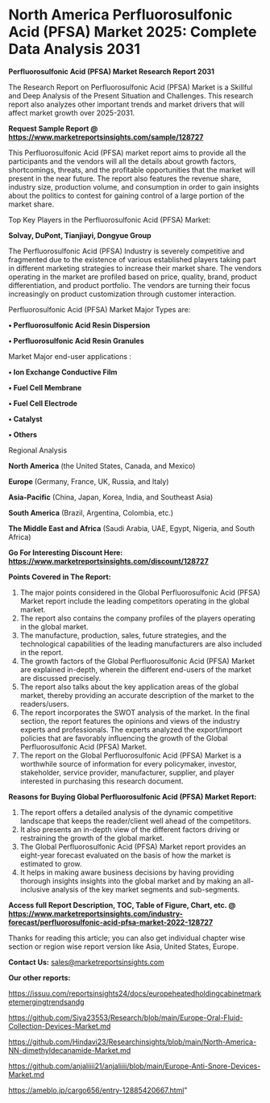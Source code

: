 # North America Perfluorosulfonic Acid (PFSA) Market 2025: Complete Data Analysis 2031

<strong>Perfluorosulfonic Acid (PFSA) Market Research Report 2031</strong>

The Research Report on Perfluorosulfonic Acid (PFSA) Market is a Skillful and Deep Analysis of the Present Situation and Challenges. This research report also analyzes other important trends and market drivers that will affect market growth over 2025-2031.

<strong>Request Sample Report @ <a href=https://www.marketreportsinsights.com/sample/128727>https://www.marketreportsinsights.com/sample/128727</a></strong>

This Perfluorosulfonic Acid (PFSA) market report aims to provide all the participants and the vendors will all the details about growth factors, shortcomings, threats, and the profitable opportunities that the market will present in the near future. The report also features the revenue share, industry size, production volume, and consumption in order to gain insights about the politics to contest for gaining control of a large portion of the market share.

Top Key Players in the Perfluorosulfonic Acid (PFSA) Market:

<strong>Solvay, DuPont, Tianjiayi, Dongyue Group</strong>

The Perfluorosulfonic Acid (PFSA) Industry is severely competitive and fragmented due to the existence of various established players taking part in different marketing strategies to increase their market share. The vendors operating in the market are profiled based on price, quality, brand, product differentiation, and product portfolio. The vendors are turning their focus increasingly on product customization through customer interaction.

Perfluorosulfonic Acid (PFSA) Market Major Types are:

<strong>• Perfluorosulfonic Acid Resin Dispersion

• Perfluorosulfonic Acid Resin Granules</strong>

Market Major end-user applications :

<strong>• Ion Exchange Conductive Film

• Fuel Cell Membrane

• Fuel Cell Electrode

• Catalyst

• Others</strong>

Regional Analysis

</u><strong><b>North America</b></strong> (the United States, Canada, and Mexico)

<strong><b>Europe </b></strong>(Germany, France, UK, Russia, and Italy)

<strong><b>Asia-Pacific</b></strong> (China, Japan, Korea, India, and Southeast Asia)

<strong><b>South America</b></strong> (Brazil, Argentina, Colombia, etc.)

<strong><b>The Middle East and Africa</b></strong> (Saudi Arabia, UAE, Egypt, Nigeria, and South Africa)

<strong>Go For Interesting Discount Here: <a href=https://www.marketreportsinsights.com/discount/128727>https://www.marketreportsinsights.com/discount/128727</a></strong>

<strong>Points Covered in The Report:</strong>
<ol>
  <li>The major points considered in the Global Perfluorosulfonic Acid (PFSA) Market report include the leading competitors operating in the global market.</li>
  <li>The report also contains the company profiles of the players operating in the global market.</li>
  <li>The manufacture, production, sales, future strategies, and the technological capabilities of the leading manufacturers are also included in the report.</li>
  <li>The growth factors of the Global Perfluorosulfonic Acid (PFSA) Market are explained in-depth, wherein the different end-users of the market are discussed precisely.</li>
  <li>The report also talks about the key application areas of the global market, thereby providing an accurate description of the market to the readers/users.</li>
  <li>The report incorporates the SWOT analysis of the market. In the final section, the report features the opinions and views of the industry experts and professionals. The experts analyzed the export/import policies that are favorably influencing the growth of the Global Perfluorosulfonic Acid (PFSA) Market.</li>
  <li>The report on the Global Perfluorosulfonic Acid (PFSA) Market is a worthwhile source of information for every policymaker, investor, stakeholder, service provider, manufacturer, supplier, and player interested in purchasing this research document.</li>
</ol>
<strong>Reasons for Buying Global Perfluorosulfonic Acid (PFSA) Market Report:</strong>

<ol>
  <li>The report offers a detailed analysis of the dynamic competitive landscape that keeps the reader/client well ahead of the competitors.</li>
  <li>It also presents an in-depth view of the different factors driving or restraining the growth of the global market.</li>
  <li>The Global Perfluorosulfonic Acid (PFSA) Market report provides an eight-year forecast evaluated on the basis of how the market is estimated to grow.</li>
  <li>It helps in making aware business decisions by having providing thorough insights insights into the global market and by making an all-inclusive analysis of the key market segments and sub-segments.</li>
</ol>
<strong>Access full Report Description, TOC, Table of Figure, Chart, etc. @ <a href=https://www.marketreportsinsights.com/industry-forecast/perfluorosulfonic-acid-pfsa-market-2022-128727>https://www.marketreportsinsights.com/industry-forecast/perfluorosulfonic-acid-pfsa-market-2022-128727</a></strong>


Thanks for reading this article; you can also get individual chapter wise section or region wise report version like Asia, United States, Europe.

<strong>Contact Us:</strong>
sales@marketreportsinsights.com

<strong>Our other reports:</strong>

<a href=https://issuu.com/reportsinsights24/docs/europeheatedholdingcabinetmarketemergingtrendsandg>https://issuu.com/reportsinsights24/docs/europeheatedholdingcabinetmarketemergingtrendsandg</a>

<a href=https://github.com/Siya23553/Research/blob/main/Europe-Oral-Fluid-Collection-Devices-Market.md>https://github.com/Siya23553/Research/blob/main/Europe-Oral-Fluid-Collection-Devices-Market.md</a>

<a href=https://github.com/Hindavi23/Researchinsights/blob/main/North-America-NN-dimethyldecanamide-Market.md>https://github.com/Hindavi23/Researchinsights/blob/main/North-America-NN-dimethyldecanamide-Market.md</a>

<a href=https://github.com/anjaliiii21/anjaliiii/blob/main/Europe-Anti-Snore-Devices-Market.md>https://github.com/anjaliiii21/anjaliiii/blob/main/Europe-Anti-Snore-Devices-Market.md</a>

<a href=https://ameblo.jp/cargo656/entry-12885420667.html>https://ameblo.jp/cargo656/entry-12885420667.html</a>"
